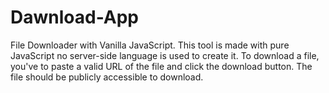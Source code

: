 # Dawnload-App
File Downloader with Vanilla JavaScript. This tool is made with pure JavaScript no server-side language is used to create it. To download a file, you've to paste a valid URL of the file and click the download button. The file should be publicly accessible to download.
